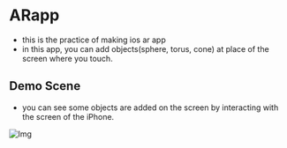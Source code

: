 # ARapp
- this is the practice of making ios ar app
- in this app, you can add objects(sphere, torus, cone) at place of the screen where you touch.

## Demo Scene
- you can see some objects are added on the screen by interacting with the screen of the iPhone.

![Img](/ARapp/image/anim.gif)
